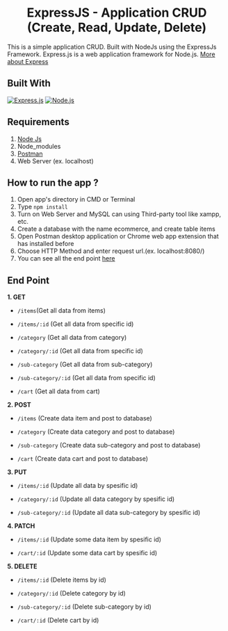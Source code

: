 <h1 align="center">ExpressJS - Application CRUD (Create, Read, Update, Delete)</h1>

This is a simple application CRUD. Built with NodeJs using the ExpressJs Framework.
Express.js is a web application framework for Node.js. [More about Express](https://en.wikipedia.org/wiki/Express.js)

## Built With
[![Express.js](https://img.shields.io/badge/Express.js-4.x-orange.svg?style=rounded-square)](https://expressjs.com/en/starter/installing.html)
[![Node.js](https://img.shields.io/badge/Node.js-v.12.18.3-green.svg?style=rounded-square)](https://nodejs.org/)

## Requirements
1. <a href="https://nodejs.org/en/download/">Node Js</a>
2. Node_modules
3. <a href="https://www.getpostman.com/">Postman</a>
4. Web Server (ex. localhost)

## How to run the app ?
1. Open app's directory in CMD or Terminal
2. Type `npm install`
3. Turn on Web Server and MySQL can using Third-party tool like xampp, etc.
4. Create a database with the name ecommerce, and create table items
5. Open Postman desktop application or Chrome web app extension that has installed before
6. Choose HTTP Method and enter request url.(ex. localhost:8080/)
7. You can see all the end point [here](#end-point)

## End Point
**1. GET**

* `/items`(Get all data from items)

* `/items/:id` (Get all data from specific id)

* `/category` (Get all data from category)

* `/category/:id` (Get all data from specific id)

* `/sub-category` (Get all data from sub-category)

* `/sub-category/:id` (Get all data from specific id)

* `/cart` (Get all data from cart)

**2. POST**

* `/items` (Create data item and post to database)

* `/category` (Create data category and post to database)

* `/sub-category` (Create data sub-category and post to database)

* `/cart` (Create data cart and post to database)

**3. PUT**

* `/items/:id` (Update all data by spesific id)

* `/category/:id` (Update all data category by spesific id)

* `/sub-category/:id` (Update all data sub-category by spesific id)

**4. PATCH**

* `/items/:id` (Update some data item by spesific id)

* `/cart/:id` (Update some data cart by spesific id)

**5. DELETE**

* `/items/:id` (Delete items by id)

* `/category/:id` (Delete category by id)

* `/sub-category/:id` (Delete sub-category by id)

* `/cart/:id` (Delete cart by id)

  
